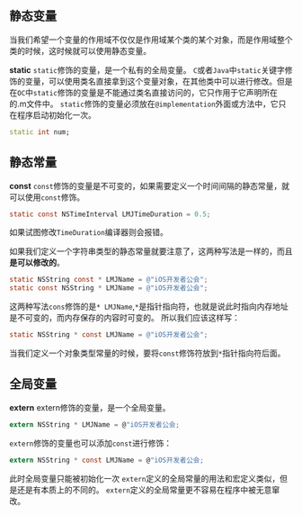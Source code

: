 ## 静态变量

当我们希望一个变量的作用域不仅仅是作用域某个类的某个对象，而是作用域整个类的时候，这时候就可以使用静态变量。

**static**
 `static`修饰的变量，是一个私有的全局变量。
 `C`或者`Java`中`static`关键字修饰的变量，可以使用类名直接拿到这个变量对象，在其他类中可以进行修改。但是在`OC`中`static`修饰的变量是不能通过类名直接访问的，它只作用于它声明所在的.m文件中。
 `static`修饰的变量必须放在`@implementation`外面或方法中，它只在程序启动初始化一次。



```dart
static int num;
```

## 静态常量

**const**
 `const`修饰的变量是不可变的，如果需要定义一个时间间隔的静态常量，就可以使用`const`修饰。



```objectivec
static const NSTimeInterval LMJTimeDuration = 0.5;
```

如果试图修改`TimeDuration`编译器则会报错。

如果我们定义一个字符串类型的静态常量就要注意了，这两种写法是一样的，而且**是可以修改的**。



```objectivec
static NSString const * LMJName = @"iOS开发者公会";
static const NSString * LMJName = @"iOS开发者公会";
```

这两种写法`cons`修饰的是`* LMJName`,`*`是指针指向符，也就是说此时指向内存地址是不可变的，而内存保存的内容时可变的。
 所以我们应该这样写：



```objectivec
static NSString * const LMJName = @"iOS开发者公会";
```

当我们定义一个对象类型常量的时候，要将`const`修饰符放到`*`指针指向符后面。

## 全局变量

**extern**
 extern修饰的变量，是一个全局变量。



```csharp
extern NSString * LMJName = @"iOS开发者公会;
```

`extern`修饰的变量也可以添加`const`进行修饰：



```csharp
extern NSString * const LMJName = @"iOS开发者公会;
```

此时全局变量只能被初始化一次
 `extern`定义的全局常量的用法和宏定义类似，但是还是有本质上的不同的。 `extern`定义的全局常量更不容易在程序中被无意窜改。

